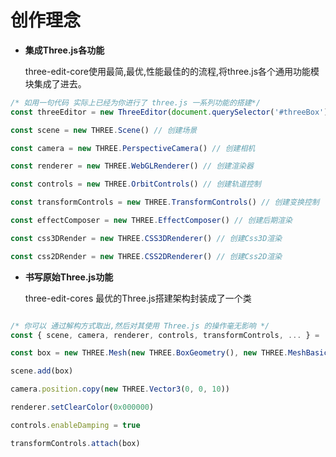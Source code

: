 # 创作理念

- **集成Three.js各功能**

  three-edit-core使用最简,最优,性能最佳的的流程,将three.js各个通用功能模块集成了进去。

```js
/* 如用一句代码 实际上已经为你进行了 three.js 一系列功能的搭建*/
const threeEditor = new ThreeEditor(document.querySelector('#threeBox'))

const scene = new THREE.Scene() // 创建场景

const camera = new THREE.PerspectiveCamera() // 创建相机

const renderer = new THREE.WebGLRenderer() // 创建渲染器

const controls = new THREE.OrbitControls() // 创建轨道控制

const transformControls = new THREE.TransformControls() // 创建变换控制

const effectComposer = new THREE.EffectComposer() // 创建后期渲染

const css3DRender = new THREE.CSS3DRenderer() // 创建Css3D渲染

const css2DRender = new THREE.CSS2DRenderer() // 创建Css2D渲染
```

- **书写原始Three.js功能**

  three-edit-cores 最优的Three.js搭建架构封装成了一个类

```js

/* 你可以 通过解构方式取出,然后对其使用 Three.js 的操作毫无影响 */
const { scene, camera, renderer, controls, transformControls, ... } =  threeEditor

const box = new THREE.Mesh(new THREE.BoxGeometry(), new THREE.MeshBasicMaterial())

scene.add(box)

camera.position.copy(new THREE.Vector3(0, 0, 10))

renderer.setClearColor(0x000000)

controls.enableDamping = true

transformControls.attach(box)

```